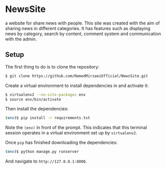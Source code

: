 # NewsSite
a website for share news with people. This site was created with the aim of sharing news in different categories. It has features such as displaying news by category, search by content, comment system and communication with the admin.


## Setup

The first thing to do is to clone the repository:

```sh
$ git clone https://github.com/HamedMirzaeiOfficial/NewsSite.git
```

Create a virtual environment to install dependencies in and activate it:

```sh
$ virtualenv2 --no-site-packages env
$ source env/bin/activate
```

Then install the dependencies:

```sh
(env)$ pip install -r requirements.txt
```
Note the `(env)` in front of the prompt. This indicates that this terminal
session operates in a virtual environment set up by `virtualenv2`.

Once `pip` has finished downloading the dependencies:
```sh
(env)$ python manage.py runserver
```
And navigate to `http://127.0.0.1:8000`.



